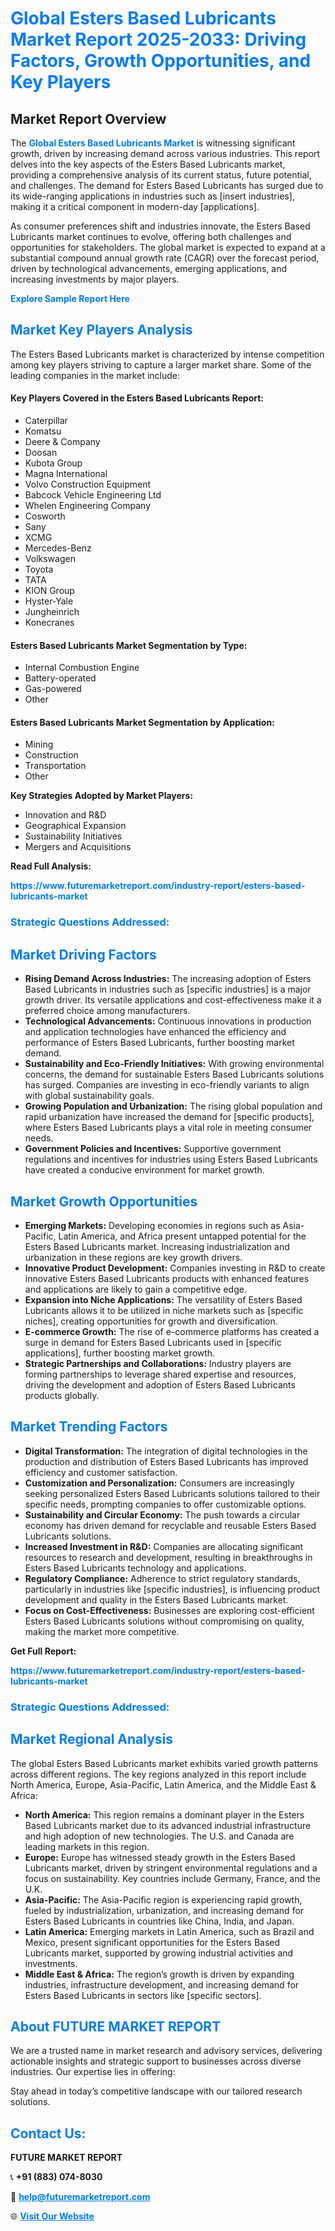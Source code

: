 <h1 style="color: #007BFF;">Global Esters Based Lubricants Market Report 2025-2033: Driving Factors, Growth Opportunities, and Key Players</h1>

<section id="overview">
<h2>Market Report Overview</h2>
<p>The <a href="https://www.futuremarketreport.com/industry-report/esters-based-lubricants-market" style="color: #007BFF; text-decoration: none;"><strong>Global Esters Based Lubricants Market</strong></a> is witnessing significant growth, driven by increasing demand across various industries. This report delves into the key aspects of the Esters Based Lubricants market, providing a comprehensive analysis of its current status, future potential, and challenges. The demand for Esters Based Lubricants has surged due to its wide-ranging applications in industries such as [insert industries], making it a critical component in modern-day [applications].</p>
<p>As consumer preferences shift and industries innovate, the Esters Based Lubricants market continues to evolve, offering both challenges and opportunities for stakeholders. The global market is expected to expand at a substantial compound annual growth rate (CAGR) over the forecast period, driven by technological advancements, emerging applications, and increasing investments by major players.</p>
</section>

<section id="overview">
<p><a href="https://www.futuremarketreport.com/request-sample/reportId=32475" style="color: #007BFF; text-decoration: none;"><strong>Explore Sample Report Here</strong></a></p>
</section>

<section id="key-players">
<h2 style="color: #007BFF;">Market Key Players Analysis</h2>
<p>The Esters Based Lubricants market is characterized by intense competition among key players striving to capture a larger market share. Some of the leading companies in the market include:</p>
<h4>Key Players Covered in the Esters Based Lubricants Report:</h4>
<ul><li>Caterpillar</li><li>Komatsu</li><li>Deere &amp; Company</li><li>Doosan</li><li>Kubota Group</li><li>Magna International</li><li>Volvo Construction Equipment</li><li>Babcock Vehicle Engineering Ltd</li><li>Whelen Engineering Company</li><li>Cosworth</li><li>Sany</li><li>XCMG</li><li>Mercedes-Benz</li><li>Volkswagen</li><li>Toyota</li><li>TATA</li><li>KION Group</li><li>Hyster-Yale</li><li>Jungheinrich</li><li>Konecranes</li></ul>
<h4>Esters Based Lubricants Market Segmentation by Type:</h4>
<ul><li>Internal Combustion Engine</li><li>Battery-operated</li><li>Gas-powered</li><li>Other</li></ul>

<h4>Esters Based Lubricants Market Segmentation by Application:</h4>
<ul><li>Mining</li><li>Construction</li><li>Transportation</li><li>Other</li></ul>
<p><strong>Key Strategies Adopted by Market Players:</strong></p>
<ul>
<li>Innovation and R&D</li>
<li>Geographical Expansion</li>
<li>Sustainability Initiatives</li>
<li>Mergers and Acquisitions</li>
</ul>
</section>

<section>
<p><strong>Read Full Analysis: </strong></p><a href="https://www.futuremarketreport.com/industry-report/esters-based-lubricants-market" style="color: #007BFF; text-decoration: none;"><strong>https://www.futuremarketreport.com/industry-report/esters-based-lubricants-market</strong></a>
<h3 style="color: #007BFF;">Strategic Questions Addressed:</h3>
</section>

<section id="driving-factors">
<h2 style="color: #007BFF;">Market Driving Factors</h2>
<ul>
<li><strong>Rising Demand Across Industries:</strong> The increasing adoption of Esters Based Lubricants in industries such as [specific industries] is a major growth driver. Its versatile applications and cost-effectiveness make it a preferred choice among manufacturers.</li>
<li><strong>Technological Advancements:</strong> Continuous innovations in production and application technologies have enhanced the efficiency and performance of Esters Based Lubricants, further boosting market demand.</li>
<li><strong>Sustainability and Eco-Friendly Initiatives:</strong> With growing environmental concerns, the demand for sustainable Esters Based Lubricants solutions has surged. Companies are investing in eco-friendly variants to align with global sustainability goals.</li>
<li><strong>Growing Population and Urbanization:</strong> The rising global population and rapid urbanization have increased the demand for [specific products], where Esters Based Lubricants plays a vital role in meeting consumer needs.</li>
<li><strong>Government Policies and Incentives:</strong> Supportive government regulations and incentives for industries using Esters Based Lubricants have created a conducive environment for market growth.</li>
</ul>
</section>

<section id="growth-opportunities">
<h2 style="color: #007BFF;">Market Growth Opportunities</h2>
<ul>
<li><strong>Emerging Markets:</strong> Developing economies in regions such as Asia-Pacific, Latin America, and Africa present untapped potential for the Esters Based Lubricants market. Increasing industrialization and urbanization in these regions are key growth drivers.</li>
<li><strong>Innovative Product Development:</strong> Companies investing in R&D to create innovative Esters Based Lubricants products with enhanced features and applications are likely to gain a competitive edge.</li>
<li><strong>Expansion into Niche Applications:</strong> The versatility of Esters Based Lubricants allows it to be utilized in niche markets such as [specific niches], creating opportunities for growth and diversification.</li>
<li><strong>E-commerce Growth:</strong> The rise of e-commerce platforms has created a surge in demand for Esters Based Lubricants used in [specific applications], further boosting market growth.</li>
<li><strong>Strategic Partnerships and Collaborations:</strong> Industry players are forming partnerships to leverage shared expertise and resources, driving the development and adoption of Esters Based Lubricants products globally.</li>
</ul>
</section>

<section id="trending-factors">
<h2 style="color: #007BFF;">Market Trending Factors</h2>
<ul>
<li><strong>Digital Transformation:</strong> The integration of digital technologies in the production and distribution of Esters Based Lubricants has improved efficiency and customer satisfaction.</li>
<li><strong>Customization and Personalization:</strong> Consumers are increasingly seeking personalized Esters Based Lubricants solutions tailored to their specific needs, prompting companies to offer customizable options.</li>
<li><strong>Sustainability and Circular Economy:</strong> The push towards a circular economy has driven demand for recyclable and reusable Esters Based Lubricants solutions.</li>
<li><strong>Increased Investment in R&D:</strong> Companies are allocating significant resources to research and development, resulting in breakthroughs in Esters Based Lubricants technology and applications.</li>
<li><strong>Regulatory Compliance:</strong> Adherence to strict regulatory standards, particularly in industries like [specific industries], is influencing product development and quality in the Esters Based Lubricants market.</li>
<li><strong>Focus on Cost-Effectiveness:</strong> Businesses are exploring cost-efficient Esters Based Lubricants solutions without compromising on quality, making the market more competitive.</li>
</ul>
</section>

<section>
<p><strong>Get Full Report: </strong></p><a href="https://www.futuremarketreport.com/industry-report/esters-based-lubricants-market" style="color: #007BFF; text-decoration: none;"><strong>https://www.futuremarketreport.com/industry-report/esters-based-lubricants-market</strong></a>
<h3 style="color: #007BFF;">Strategic Questions Addressed:</h3>
</section>


<section id="regional-analysis">
<h2 style="color: #007BFF;">Market Regional Analysis</h2>
<p>The global Esters Based Lubricants market exhibits varied growth patterns across different regions. The key regions analyzed in this report include North America, Europe, Asia-Pacific, Latin America, and the Middle East & Africa:</p>
<ul>
<li><strong>North America:</strong> This region remains a dominant player in the Esters Based Lubricants market due to its advanced industrial infrastructure and high adoption of new technologies. The U.S. and Canada are leading markets in this region.</li>
<li><strong>Europe:</strong> Europe has witnessed steady growth in the Esters Based Lubricants market, driven by stringent environmental regulations and a focus on sustainability. Key countries include Germany, France, and the U.K.</li>
<li><strong>Asia-Pacific:</strong> The Asia-Pacific region is experiencing rapid growth, fueled by industrialization, urbanization, and increasing demand for Esters Based Lubricants in countries like China, India, and Japan.</li>
<li><strong>Latin America:</strong> Emerging markets in Latin America, such as Brazil and Mexico, present significant opportunities for the Esters Based Lubricants market, supported by growing industrial activities and investments.</li>
<li><strong>Middle East & Africa:</strong> The region’s growth is driven by expanding industries, infrastructure development, and increasing demand for Esters Based Lubricants in sectors like [specific sectors].</li>
</ul>
</section>

<footer>
<h2 style="color: #007BFF;">About FUTURE MARKET REPORT</h2>
<p>We are a trusted name in market research and advisory services, delivering actionable insights and strategic support to businesses across diverse industries. Our expertise lies in offering:</p>

<p>Stay ahead in today’s competitive landscape with our tailored research solutions.</p>

<h2 style="color: #007BFF;">Contact Us:</h2>
<p><strong>FUTURE MARKET REPORT</strong></p>
<p>📞 <strong>+91 (883) 074-8030</strong></p>
<p>📧 <strong><a href="mailto:help@futuremarketreport.com" style="color: #007BFF;">help@futuremarketreport.com</a></strong></p>
<p>🌐 <strong><a href="https://www.futuremarketreport.com/" style="color: #007BFF;">Visit Our Website</a></strong></p>
</footer>